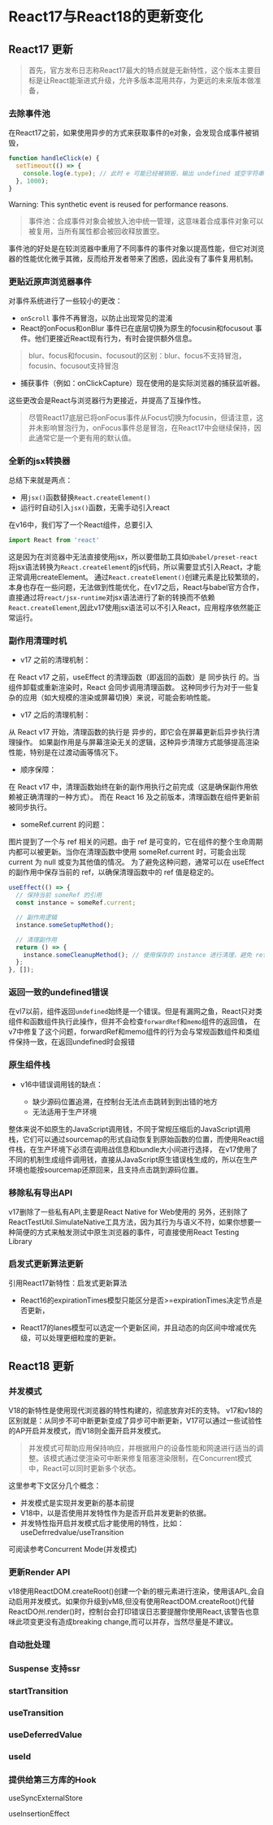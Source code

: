 # React17与React18的更新变化

## React17 更新

> 首先，官方发布日志称React17最大的特点就是无新特性，这个版本主要目标是让React能渐进式升级，允许多版本混用共存，为更远的未来版本做准备，

### 去除事件池

在React17之前，如果使用异步的方式来获取事件的e对象，会发现合成事件被销毁，

```js
function handleClick(e) {
  setTimeout(() => {
    console.log(e.type); // 此时 e 可能已经被销毁，输出 undefined 或空字符串
  }, 1000);
}

```

Warning: This synthetic event is reused for performance reasons.

> 事件池：合成事件对象会被放入池中统一管理，这意味着合成事件对象可以被复用，当所有属性都会被回收释放置空。

事件池的好处是在较浏览器中重用了不同事件的事件对象以提高性能，但它对浏览器的性能优化微乎其微，反而给开发者带来了困惑，因此没有了事件复用机制。

### 更贴近原声浏览器事件 

对事件系统进行了一些较小的更改：

- `onScroll` 事件不再冒泡，以防止出现常见的混淆
- React的onFocus和onBlur 事件已在底层切换为原生的focusin和focusout 事件。他们更接近React现有行为，有时会提供额外信息。

> blur、focus和focusin、focusout的区别：blur、focus不支持冒泡，focusin、focusout支持冒泡

- 捕获事件（例如：onClickCapture）现在使用的是实际浏览器的捕获监听器。

这些更改会是React与浏览器行为更接近，并提高了互操作性。

> 尽管React17底层已将onFocus事件从Focus切换为focusin，但请注意，这并未影响冒泡行为，onFocus事件总是冒泡，在React17中会继续保持，因此通常它是一个更有用的默认值。

### 全新的jsx转换器

总结下来就是两点：

- 用``jsx()``函数替换``React.createElement()``
- 运行时自动引入``jsx()``函数，无需手动引入react

在v16中，我们写了一个React组件，总要引入

```js
import React from 'react'
```

这是因为在浏览器中无法直接使用jsx，所以要借助工具如``@babel/preset-react``将jsx语法转换为``React.createElement``的js代码，所以需要显式引入React，才能正常调用createElement。
通过``React.createElement()``创建元素是比较繁琐的，本身也存在一些问题，无法做到性能优化，在v17之后，React与babel官方合作，直接通过将``react/jsx-runtime``对jsx语法进行了新的转换而不依赖``React.createElement``,因此v17使用jsx语法可以不引入React，应用程序依然能正常运行。

### 副作用清理时机 

- v17 之前的清理机制：

在 React v17 之前，useEffect 的清理函数（即返回的函数）是 同步执行 的。当组件卸载或重新渲染时，React 会同步调用清理函数。
这种同步行为对于一些复杂的应用（如大规模的渲染或屏幕切换）来说，可能会影响性能。

- v17 之后的清理机制：

从 React v17 开始，清理函数的执行是 异步的，即它会在屏幕更新后异步执行清理操作。
如果副作用是与屏幕渲染无关的逻辑，这种异步清理方式能够提高渲染性能，特别是在过渡动画等情况下。

- 顺序保障：

在 React v17 中，清理函数始终在新的副作用执行之前完成（这是确保副作用依赖被正确清理的一种方式）。
而在 React 16 及之前版本，清理函数在组件更新前被同步执行。

- someRef.current 的问题：

图片提到了一个与 ref 相关的问题。由于 ref 是可变的，它在组件的整个生命周期内都可以被更新。当你在清理函数中使用 someRef.current 时，可能会出现 current 为 null 或变为其他值的情况。
为了避免这种问题，通常可以在 useEffect 的副作用中保存当前的 ref，以确保清理函数中的 ref 值是稳定的。

```js
useEffect(() => {
  // 保持当前 someRef 的引用
  const instance = someRef.current;

  // 副作用逻辑
  instance.someSetupMethod();

  // 清理副作用
  return () => {
    instance.someCleanupMethod(); // 使用保存的 instance 进行清理，避免 ref 变为 null 的问题
  };
}, []);

```

### 返回一致的undefined错误

在vI7以前，组件返回``undefined``始终是一个错误。但是有漏网之鱼，React只对类组件和函数组件执行此操作，但并不会检查``forwardRef``和``memo``组件的返回值，
在v7中修复了这个问题，forwardRef和memo组件的行为会与常规函数组件和类组件保持一致，在返回undefined时会报错

### 原生组件栈

- v16中错误调用钱的缺点：

   - 缺少源码位置追溯，在控制台无法点击跳转到到出错的地方
   - 无法适用于生产环境

整体来说不如原生的JavaScript调用钱，不同于常规压缩后的JavaScript调用栈，它们可以通过sourcemap的形式自动恢复到原始函数的位置，而使用React组件栈，在生产环境下必须在调用战信息和bundle大小间进行选择，
在v17使用了不同的机制生成组件调用钱，直接从JavaScript原生错误栈生成的，所以在生产环境也能按sourcemap还原回来，且支持点击跳到源码位置。

### 移除私有导出API

v17删除了一些私有APl,主要是React Native for Web使用的
另外，还别除了ReactTestUtil.SimulateNative工具方法，因为其行为与语义不符，如果你想要一种简便的方式来触发测试中原生浏览器的事件，可直接使用React Testing Library

### 启发式更新算法更新

引用React17新特性：启发式更新算法

- React16的expirationTimes模型只能区分是否>=expirationTimes决定节点是否更新，

- React17的lanes模型可以选定一个更新区间，并且动态的向区间中增减优先级，可以处理更细粒度的更新。


## React18 更新 

### 并发模式

V18的新特性是使用现代浏览器的特性构建的，彻底放弃对E的支特。
v17和v18的区别就是：从同步不可中断更新变成了异步可中断更新，V17可以通过一些试验性的AP开启并发模式，而V18则全面开启并发模式。

> 并发模式可帮助应用保持响应，并根据用户的设备性能和网速进行适当的调整。该模式通过使渲染可中断来修复阻塞渲染限制，在Concurrent模式中，React可以同时更新多个状态。

这里参考下文区分几个概念：
- 并发模式是实现并发更新的基本前提
- V18中，以是否使用并发特性作为是否开启并发更新的依据。
- 并发特性指开启并发模式后才能使用的特性，比如：useDefrredvalue/useTransition

可阅读参考Concurrent Mode(并发模式)

### 更新Render API

v18使用ReactDOM.createRoot()创建一个新的根元素进行渲染，使用该APL,会自动启用并发模式。如果你升级到vM8,但没有使用ReactDOM.createRoot()代替
ReactDO州.render()时，控制台会打印错误日志要提醒你使用React,该警告也意味此项变更没有造成breaking change,而可以并存，当然尽量是不建议。

### 自动批处理

### Suspense 支持ssr



### startTransition 

### useTransition

### useDeferredValue

### useId

### 提供给第三方库的Hook

useSyncExternalStore


useInsertionEffect